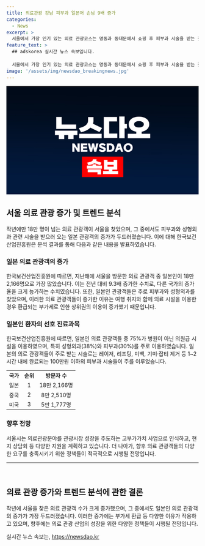```yaml
---
title: 의료관광 강남 피부과 일본어 손님 9배 증가
categories:
  - News
excerpt: >
  서울에서 가장 인기 있는 의료 관광코스는 명동과 동대문에서 쇼핑 후 피부과 시술을 받는 것. 지난해 서울을 찾은 일본 의료관광객은 18만2166명으로 9.3배 증가했는데, 이는 중국(8만2510명)과 미국(5만1777명)의 증가율을 능가. 피부과와 성형외과가 인기 진료과목으로, 특히 일본인 의료관광객의 75%가 의원급 시설을 찾아 피부과(30%)와 성형외과(38%)를 선호한다. 100만원 이하의 간단한 피부과 시술이 인기를 끌며, 의료관광 분야가 관광시장 성장을 주도하는 사업이 될 전망이다.
feature_text: >
  ## adskorea 실시간 뉴스 속보입니다.

  서울에서 가장 인기 있는 의료 관광코스는 명동과 동대문에서 쇼핑 후 피부과 시술을 받는 것. 지난해 서울을 찾은 일본 의료관광객은 18만2166명으로 9.3배 증가했는데, 이는 중국(8만2510명)과 미국(5만1777명)의 증가율을 능가. 피부과와 성형외과가 인기 진료과목으로, 특히 일본인 의료관광객의 75%가 의원급 시설을 찾아 피부과(30%)와 성형외과(38%)를 선호한다. 100만원 이하의 간단한 피부과 시술이 인기를 끌며, 의료관광 분야가 관광시장 성장을 주도하는 사업이 될 전망이다.
image: '/assets/img/newsdao_breakingnews.jpg'
---
```


<p><img src="/assets/img/newsdao_breakingnews.jpg" alt="adskorea 속보" /></p>

<h2 data-ke-size="size26">서울 의료 관광 증가 및 트렌드 분석</h2>

<p data-ke-size="size16">작년에만 18만 명이 넘는 의료 관광객이 서울을 찾았으며, 그 중에서도 피부과와 성형외과 관련 시술을 받으러 오는 일본 관광객의 증가가 두드러졌습니다. 이에 대해 한국보건산업진흥원은 분석 결과를 통해 다음과 같은 내용을 발표하였습니다.</p>

<h3 data-ke-size="size24">일본 의료 관광객의 증가</h3>

<p data-ke-size="size16">한국보건산업진흥원에 따르면, 지난해에 서울을 방문한 의료 관광객 중 일본인이 18만 2,166명으로 가장 많았습니다. 이는 전년 대비 9.3배 증가한 수치로, 다른 국가의 증가율을 크게 능가하는 수치였습니다. 또한, 일본인 관광객들은 주로 피부과와 성형외과를 찾았으며, 이러한 의료 관광객들이 증가한 이유는 여행 취지와 함께 의료 시설을 이용한 경우 환급되는 부가세로 인한 상위권의 이용이 증가했기 때문입니다.</p>

<h3 data-ke-size="size24">일본인 환자의 선호 진료과목</h3>

<p data-ke-size="size16">한국보건산업진흥원에 따르면, 일본인 의료 관광객들 중 75%가 병원이 아닌 의원급 시설을 이용하였으며, 특히 성형외과(38%)와 피부과(30%)를 주로 이용하였습니다. 일본의 의료 관광객들이 주로 받는 시술로는 레이저, 리프팅, 미백, 기미·잡티 제거 등 1~2시간 내에 완료되는 100만원 이하의 피부과 시술들이 주를 이루었습니다.</p>

<table>
    <tbody>
        <tr>
            <td style="text-align: center; height: 17px;"><b>국가</b></td>
            <td style="text-align: center; height: 17px;"><b>순위</b></td>
            <td style="text-align: center; height: 17px;"><b>방문자 수</b></td>
        </tr>
        <tr>
            <td style="text-align: center; height: 17px;">일본</td>
            <td style="text-align: center; height: 17px;">1</td>
            <td style="text-align: center; height: 17px;">18만 2,166명</td>
        </tr>
        <tr>
            <td style="text-align: center; height: 17px;">중국</td>
            <td style="text-align: center; height: 17px;">2</td>
            <td style="text-align: center; height: 17px;">8만 2,510명</td>
        </tr>
        <tr>
            <td style="text-align: center; height: 17px;">미국</td>
            <td style="text-align: center; height: 17px;">3</td>
            <td style="text-align: center; height: 17px;">5만 1,777명</td>
        </tr>
    </tbody>
</table>

<h3 data-ke-size="size24">향후 전망</h3>

<p data-ke-size="size16">서울시는 의료관광분야를 관광시장 성장을 주도하는 고부가가치 사업으로 인식하고, 현지 상담회 등 다양한 지원을 계획하고 있습니다. 더 나아가, 향후 의료 관광객들의 다양한 요구를 충족시키기 위한 정책들이 적극적으로 시행될 전망입니다.</p>

<hr>

<p data-ke-size="size16">&nbsp;</p>

<h2 data-ke-size="size26">의료 관광 증가와 트렌드 분석에 관한 결론</h2>

<p data-ke-size="size16">작년에 서울을 찾은 의료 관광객 수가 크게 증가했으며, 그 중에서도 일본인 의료 관광객의 증가가 가장 두드러졌습니다. 이러한 증가에는 부가세 환급 등 다양한 이유가 작용하고 있으며, 향후에는 의료 관광 산업의 성장을 위한 다양한 정책들이 시행될 전망입니다.</p>
실시간 뉴스 속보는, <a href="https://newsdao.kr" rel="dofollow">https://newsdao.kr</a>


